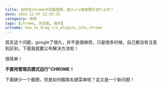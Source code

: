 ```yaml
---
title: 如何往chrome浏览器里面，拖入crx或者图片进行上传？
date: 2015-12-07 22:35:35
categeory: 效率
tags: [chrome, 浏览器, 插件]
urlname: how_to_drag_crx_plugins_into_chrome
---
```


其实这个问题，google了很久，并不是很麻烦，只是很多时候，自己都没有注意到区别，下面我就要公布解决方法啦！

很简单！

**不要用管理员模式运行”CHROME！**

下面缺少一个截图，但是如何截取右键菜单呢？这又是一个新问题！